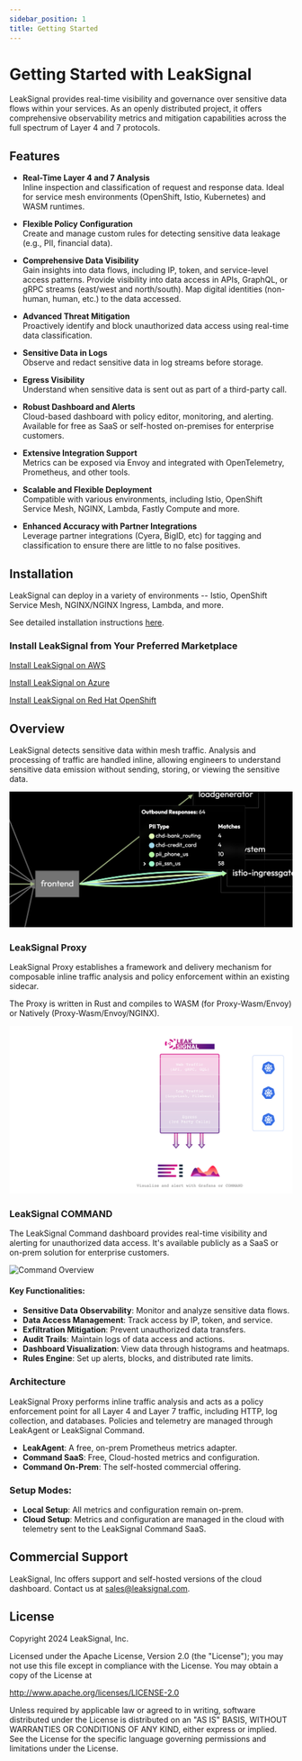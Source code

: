 ```yaml
---
sidebar_position: 1
title: Getting Started
---
```


# Getting Started with LeakSignal

LeakSignal provides real-time visibility and governance over sensitive data flows within your services. As an openly distributed project, it offers comprehensive observability metrics and mitigation capabilities across the full spectrum of Layer 4 and 7 protocols.

## Features

- **Real-Time Layer 4 and 7 Analysis**  
  Inline inspection and classification of request and response data. Ideal for service mesh environments (OpenShift, Istio, Kubernetes) and WASM runtimes.

- **Flexible Policy Configuration**  
  Create and manage custom rules for detecting sensitive data leakage (e.g., PII, financial data).

- **Comprehensive Data Visibility**  
  Gain insights into data flows, including IP, token, and service-level access patterns. Provide visibility into data access in APIs, GraphQL, or gRPC streams (east/west and north/south). Map digital identities (non-human, human, etc.) to the data accessed.

- **Advanced Threat Mitigation**  
  Proactively identify and block unauthorized data access using real-time data classification.

- **Sensitive Data in Logs**  
  Observe and redact sensitive data in log streams before storage.

- **Egress Visibility**  
  Understand when sensitive data is sent out as part of a third-party call.

- **Robust Dashboard and Alerts**  
  Cloud-based dashboard with policy editor, monitoring, and alerting. Available for free as SaaS or self-hosted on-premises for enterprise customers.

- **Extensive Integration Support**  
  Metrics can be exposed via Envoy and integrated with OpenTelemetry, Prometheus, and other tools.

- **Scalable and Flexible Deployment**  
  Compatible with various environments, including Istio, OpenShift Service Mesh, NGINX, Lambda, Fastly Compute and more.

- **Enhanced Accuracy with Partner Integrations**  
  Leverage partner integrations (Cyera, BigID, etc) for tagging and classification to ensure there are little to no false positives.

## Installation

LeakSignal can deploy in a variety of environments -- Istio, OpenShift Service Mesh, NGINX/NGINX Ingress, Lambda, and more.

See detailed installation instructions [here](./Deployment/Istio%20&%20OSSM).

### Install LeakSignal from Your Preferred Marketplace

[Install LeakSignal on AWS](https://aws.amazon.com/marketplace/pp/prodview-4et32qmmt3yse)

[Install LeakSignal on Azure](https://azuremarketplace.microsoft.com/en-us/marketplace/apps/leaksignalinc1673983004536.leaksignal_test?tab=Overview)

[Install LeakSignal on Red Hat OpenShift](https://catalog.redhat.com/software/containers/leaksignal/leaksignal-operator/65bba2dfc5a5071d0ac06f82?architecture=amd64&image=65d63f73a90f7d622e03f5fd)

## Overview

LeakSignal detects sensitive data within mesh traffic. Analysis and processing of traffic are handled inline, allowing engineers to understand sensitive data emission without sending, storing, or viewing the sensitive data.

![Mesh Overview](../static/img/data_flow_across_services.png)

### LeakSignal Proxy

LeakSignal Proxy establishes a framework and delivery mechanism for composable inline traffic analysis and policy enforcement within an existing sidecar.

The Proxy is written in Rust and compiles to WASM (for Proxy-Wasm/Envoy) or Natively (Proxy-Wasm/Envoy/NGINX).

![Filter Overview](../static/img/full_solution_latest.png)

### LeakSignal COMMAND

The LeakSignal Command dashboard provides real-time visibility and alerting for unauthorized data access. It's available publicly as a SaaS or on-prem solution for enterprise customers.

![Command Overview](../static/img/ServiceMap_shorter.gif)

#### Key Functionalities:

- **Sensitive Data Observability**: Monitor and analyze sensitive data flows.
- **Data Access Management**: Track access by IP, token, and service.
- **Exfiltration Mitigation**: Prevent unauthorized data transfers.
- **Audit Trails**: Maintain logs of data access and actions.
- **Dashboard Visualization**: View data through histograms and heatmaps.
- **Rules Engine**: Set up alerts, blocks, and distributed rate limits.

### Architecture

LeakSignal Proxy performs inline traffic analysis and acts as a policy enforcement point for all Layer 4 and Layer 7 traffic, including HTTP, log collection, and databases. Policies and telemetry are managed through LeakAgent or LeakSignal Command.

- **LeakAgent**: A free, on-prem Prometheus metrics adapter.
- **Command SaaS**: Free, Cloud-hosted metrics and configuration.
- **Command On-Prem**: The self-hosted commercial offering.

### Setup Modes:

- **Local Setup**: All metrics and configuration remain on-prem.
- **Cloud Setup**: Metrics and configuration are managed in the cloud with telemetry sent to the LeakSignal Command SaaS.

## Commercial Support

LeakSignal, Inc offers support and self-hosted versions of the cloud dashboard. Contact us at <sales@leaksignal.com>.

## License

Copyright 2024 LeakSignal, Inc.

Licensed under the Apache License, Version 2.0 (the "License"); you may not use this file except in compliance with the License. You may obtain a copy of the License at

http://www.apache.org/licenses/LICENSE-2.0

Unless required by applicable law or agreed to in writing, software distributed under the License is distributed on an "AS IS" BASIS, WITHOUT WARRANTIES OR CONDITIONS OF ANY KIND, either express or implied. See the License for the specific language governing permissions and limitations under the License.